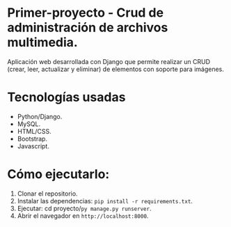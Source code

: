 # Primer-proyecto - Crud de administración de archivos multimedia.

Aplicación web desarrollada con Django que permite realizar un CRUD (crear, leer, actualizar y eliminar) de elementos con soporte para imágenes.

# Tecnologías usadas
- Python/Django.
- MySQL.
- HTML/CSS.
- Bootstrap.
- Javascript.

# Cómo ejecutarlo:

1. Clonar el repositorio.
2. Instalar las dependencias: `pip install -r requirements.txt`.
3. Ejecutar: cd proyecto/`py manage.py runserver`.
4. Abrir el navegador en `http://localhost:8000`.



